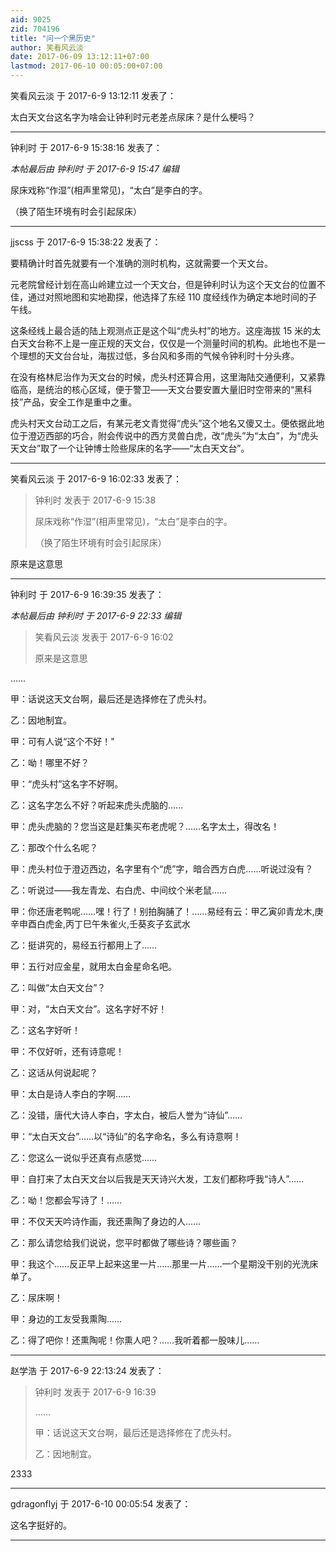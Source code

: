 ```yaml
---
aid: 9025
zid: 704196
title: "问一个黑历史"
author: 笑看风云淡
date: 2017-06-09 13:12:11+07:00
lastmod: 2017-06-10 00:05:00+07:00
---
```


笑看风云淡 于 2017-6-9 13:12:11 发表了：

太白天文台这名字为啥会让钟利时元老差点尿床？是什么梗吗？

---

钟利时 于 2017-6-9 15:38:16 发表了：

_本帖最后由 钟利时 于 2017-6-9 15:47 编辑_

尿床戏称“作湿”(相声里常见)，“太白”是李白的字。

（换了陌生环境有时会引起尿床）

---

jjscss 于 2017-6-9 15:38:22 发表了：

要精确计时首先就要有一个准确的测时机构，这就需要一个天文台。

元老院曾经计划在高山岭建立过一个天文台，但是钟利时认为这个天文台的位置不佳，通过对照地图和实地勘探，他选择了东经 110 度经线作为确定本地时间的子午线。

这条经线上最合适的陆上观测点正是这个叫“虎头村”的地方。这座海拔 15 米的太白天文台称不上是一座正规的天文台，仅仅是一个测量时间的机构。此地也不是一个理想的天文台台址，海拔过低，多台风和多雨的气候令钟利时十分头疼。

在没有格林尼治作为天文台的时候，虎头村还算合用，这里海陆交通便利，又紧靠临高，是统治的核心区域，便于警卫――天文台要安置大量旧时空带来的“黑科技”产品，安全工作是重中之重。

虎头村天文台动工之后，有某元老文青觉得“虎头”这个地名又傻又土。便依据此地位于澄迈西部的巧合，附会传说中的西方灵兽白虎，改“虎头”为“太白”，为“虎头天文台”取了一个让钟博士险些尿床的名字――“太白天文台”。

---

笑看风云淡 于 2017-6-9 16:02:33 发表了：

> 钟利时 发表于 2017-6-9 15:38
>
> 尿床戏称“作湿”(相声里常见)，“太白”是李白的字。
>
> （换了陌生环境有时会引起尿床）

原来是这意思

---

钟利时 于 2017-6-9 16:39:35 发表了：

_本帖最后由 钟利时 于 2017-6-9 22:33 编辑_

> 笑看风云淡 发表于 2017-6-9 16:02
>
> 原来是这意思

……

甲：话说这天文台啊，最后还是选择修在了虎头村。

乙：因地制宜。

甲：可有人说“这个不好！"

乙：呦！哪里不好？

甲：“虎头村”这名字不好啊。

乙：这名字怎么不好？听起来虎头虎脑的……

甲：虎头虎脑的？您当这是赶集买布老虎呢？……名字太土，得改名！

乙：那改个什么名呢？

甲：虎头村位于澄迈西边，名字里有个“虎”字，暗合西方白虎……听说过没有？

乙：听说过——我左青龙、右白虎、中间纹个米老鼠……

甲：你还唐老鸭呢……嘿！行了！别拍胸脯了！……易经有云：甲乙寅卯青龙木,庚辛申酉白虎金,丙丁巳午朱雀火,壬葵亥子玄武水

乙：挺讲究的，易经五行都用上了……

甲：五行对应金星，就用太白金星命名吧。

乙：叫做“太白天文台”？

甲：对，“太白天文台”。这名字好不好！

乙：这名字好听！

甲：不仅好听，还有诗意呢！

乙：这话从何说起呢？

甲：太白是诗人李白的字啊……

乙：没错，唐代大诗人李白，字太白，被后人誉为“诗仙”……

甲：“太白天文台”……以“诗仙”的名字命名，多么有诗意啊！

乙：您这么一说似乎还真有点感觉……

甲：自打来了太白天文台以后我是天天诗兴大发，工友们都称呼我“诗人”……

乙：呦！您都会写诗了！……

甲：不仅天天吟诗作画，我还熏陶了身边的人……

乙：那么请您给我们说说，您平时都做了哪些诗？哪些画？

甲：我这个……反正早上起来这里一片……那里一片……一个星期没干别的光洗床单了。

乙：尿床啊！

甲：身边的工友受我熏陶……

乙：得了吧你！还熏陶呢！你熏人吧？……我听着都一股味儿……

---

赵学浩 于 2017-6-9 22:13:24 发表了：

> 钟利时 发表于 2017-6-9 16:39
>
> ……
>
> 甲：话说这天文台啊，最后还是选择修在了虎头村。
>
> 乙：因地制宜。

2333

---

gdragonflyj 于 2017-6-10 00:05:54 发表了：

这名字挺好的。

---
